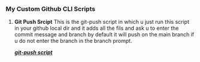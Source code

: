 ### My Custom Github CLI  Scripts


1. **Git Push Srcipt**
    This is the git-push script in which u just run this script in your github local dir and it adds all the fils and ask u to enter the commit message and branch by default it will push on the main branch if u do not enter the branch in the branch prompt.
	
	[***git-push script***](git-push.sh)
